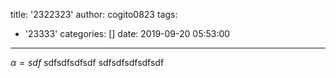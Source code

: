 title: '2322323'
author: cogito0823
tags:
  - '23333'
categories: []
date: 2019-09-20 05:53:00
---
$\alpha = sdf$
sdfsdfsdfsdf
sdfsdfsdfsdfsdf